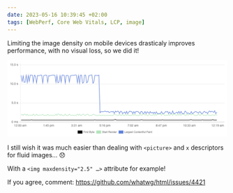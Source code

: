 ```yaml
---
date: 2023-05-16 10:39:45 +02:00
tags: [WebPerf, Core Web Vitals, LCP, image]
---
```


Limiting the image density on mobile devices drasticaly improves performance, with no visual loss, so we did it!

![Graph of performance monitoring showing a great improvement of LCP](webperf-core-web-vitals-largest-contentful-paint-lcp.png)

I still wish it was much easier than dealing with `<picture>` and `x` descriptors for fluid images… 😞

With a `<img maxdensity="2.5" …>` attribute for example!

If you agree, comment:
https://github.com/whatwg/html/issues/4421
